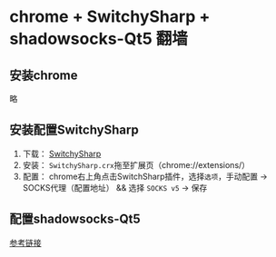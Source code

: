 # chrome + SwitchySharp + shadowsocks-Qt5 翻墙
## 安装chrome
略
## 安装配置SwitchySharp
1. 下载： [SwitchySharp](http://pan.baidu.com/s/1c3JYfs)
2. 安装： `SwitchySharp.crx`拖至扩展页（chrome://extensions/）
3. 配置： chrome右上角点击SwitchSharp插件，选择`选项`，手动配置 ->  SOCKS代理（配置地址） && 选择 `SOCKS v5` -> 保存

## 配置shadowsocks-Qt5
[参考链接](https://github.com/shadowsocks/shadowsocks-qt5/wiki)


